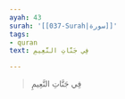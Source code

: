 ```yaml
---
ayah: 43
surah: '[[037-Surah|سورة]]'
tags:
- quran
text: فِي جَنَّاتِ النَّعِيمِ

---
```

> فِي جَنَّاتِ النَّعِيمِ
